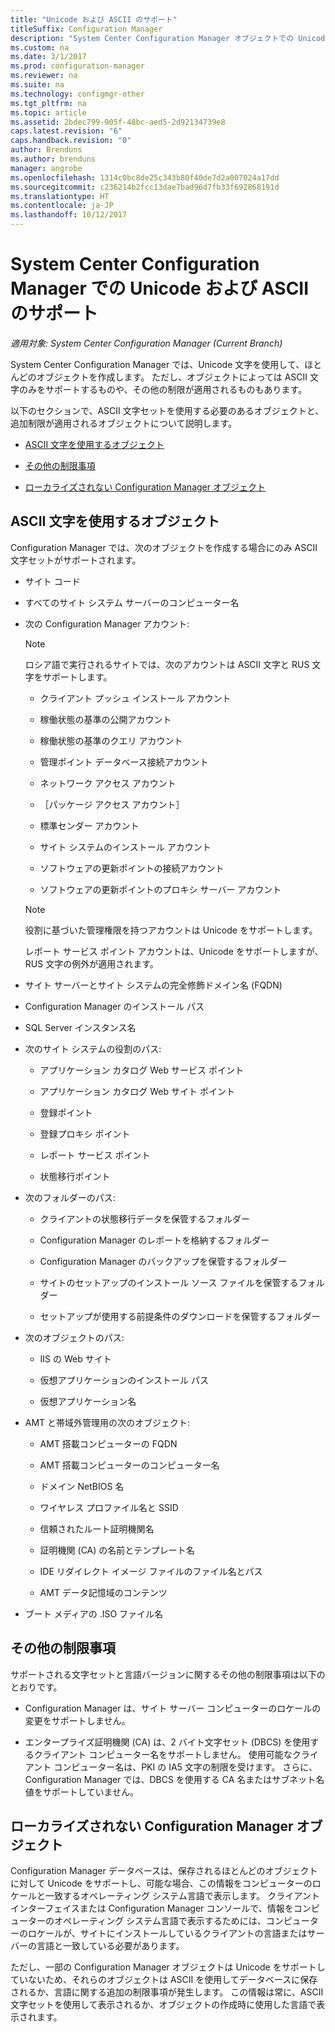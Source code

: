 ```yaml
---
title: "Unicode および ASCII のサポート"
titleSuffix: Configuration Manager
description: "System Center Configuration Manager オブジェクトでの Unicode および ASCII 文字のサポートについて説明します。"
ms.custom: na
ms.date: 3/1/2017
ms.prod: configuration-manager
ms.reviewer: na
ms.suite: na
ms.technology: configmgr-other
ms.tgt_pltfrm: na
ms.topic: article
ms.assetid: 2bdec799-905f-48bc-aed5-2d92134739e8
caps.latest.revision: "6"
caps.handback.revision: "0"
author: Brenduns
ms.author: brenduns
manager: angrobe
ms.openlocfilehash: 1314c0bc8de25c343b80f40de7d2a007024a17dd
ms.sourcegitcommit: c236214b2fcc13dae7bad96d7fb33f692868191d
ms.translationtype: HT
ms.contentlocale: ja-JP
ms.lasthandoff: 10/12/2017
---
```

# <a name="unicode-and-ascii-support-in-system-center-configuration-manager"></a>System Center Configuration Manager での Unicode および ASCII のサポート

*適用対象: System Center Configuration Manager (Current Branch)*

System Center Configuration Manager では、Unicode 文字を使用して、ほとんどのオブジェクトを作成します。 ただし、オブジェクトによっては ASCII 文字のみをサポートするものや、その他の制限が適用されるものもあります。  

 以下のセクションで、ASCII 文字セットを使用する必要のあるオブジェクトと、追加制限が適用されるオブジェクトについて説明します。  

-   [ASCII 文字を使用するオブジェクト](#BKMK_ASCIIchar)  

-   [その他の制限事項](#BKMK_OtherCharLimitations)  

-   [ローカライズされない Configuration Manager オブジェクト](#BKMK_LangNonLocalize)  

##  <a name="BKMK_ASCIIchar"></a> ASCII 文字を使用するオブジェクト  
 Configuration Manager では、次のオブジェクトを作成する場合にのみ ASCII 文字セットがサポートされます。  

-   サイト コード  

-   すべてのサイト システム サーバーのコンピューター名  

-   次の Configuration Manager アカウント:  

    > [!NOTE]  
    >  ロシア語で実行されるサイトでは、次のアカウントは ASCII 文字と RUS 文字をサポートします。  

    -   クライアント プッシュ インストール アカウント  

    -   稼働状態の基準の公開アカウント  

    -   稼働状態の基準のクエリ アカウント  

    -   管理ポイント データベース接続アカウント  

    -   ネットワーク アクセス アカウント  

    -   ［パッケージ アクセス アカウント］  

    -   標準センダー アカウント  

    -   サイト システムのインストール アカウント  

    -   ソフトウェアの更新ポイントの接続アカウント  

    -   ソフトウェアの更新ポイントのプロキシ サーバー アカウント  

    > [!NOTE]  
    >  役割に基づいた管理権限を持つアカウントは Unicode をサポートします。  
    >   
    >  レポート サービス ポイント アカウントは、Unicode をサポートしますが、RUS 文字の例外が適用されます。  

-   サイト サーバーとサイト システムの完全修飾ドメイン名 (FQDN)  

-   Configuration Manager のインストール パス  

-   SQL Server インスタンス名  

-   次のサイト システムの役割のパス:  

    -   アプリケーション カタログ Web サービス ポイント  

    -   アプリケーション カタログ Web サイト ポイント  

    -   登録ポイント  

    -   登録プロキシ ポイント  

    -   レポート サービス ポイント  

    -   状態移行ポイント  

-   次のフォルダーのパス:  

    -   クライアントの状態移行データを保管するフォルダー  

    -   Configuration Manager のレポートを格納するフォルダー  

    -   Configuration Manager のバックアップを保管するフォルダー  

    -   サイトのセットアップのインストール ソース ファイルを保管するフォルダー  

    -   セットアップが使用する前提条件のダウンロードを保管するフォルダー  

-   次のオブジェクトのパス:  

    -   IIS の Web サイト  

    -   仮想アプリケーションのインストール パス  

    -   仮想アプリケーション名  

-   AMT と帯域外管理用の次のオブジェクト:  

    -   AMT 搭載コンピューターの FQDN  

    -   AMT 搭載コンピューターのコンピューター名  

    -   ドメイン NetBIOS 名  

    -   ワイヤレス プロファイル名と SSID  

    -   信頼されたルート証明機関名  

    -   証明機関 (CA) の名前とテンプレート名  

    -   IDE リダイレクト イメージ ファイルのファイル名とパス  

    -   AMT データ記憶域のコンテンツ  

-   ブート メディアの .ISO ファイル名  

##  <a name="BKMK_OtherCharLimitations"></a> その他の制限事項  
 サポートされる文字セットと言語バージョンに関するその他の制限事項は以下のとおりです。  

-   Configuration Manager は、サイト サーバー コンピューターのロケールの変更をサポートしません。  

-   エンタープライズ証明機関 (CA) は、2 バイト文字セット (DBCS) を使用するクライアント コンピューター名をサポートしません。 使用可能なクライアント コンピューター名は、PKI の IA5 文字の制限を受けます。 さらに、Configuration Manager では、DBCS を使用する CA 名またはサブネット名値をサポートしていません。  

##  <a name="BKMK_LangNonLocalize"></a> ローカライズされない Configuration Manager オブジェクト  
 Configuration Manager データベースは、保存されるほとんどのオブジェクトに対して Unicode をサポートし、可能な場合、この情報をコンピューターのロケールと一致するオペレーティング システム言語で表示します。 クライアント インターフェイスまたは Configuration Manager コンソールで、情報をコンピューターのオペレーティング システム言語で表示するためには、コンピューターのロケールが、サイトにインストールしているクライアントの言語またはサーバーの言語と一致している必要があります。  

 ただし、一部の Configuration Manager オブジェクトは Unicode をサポートしていないため、それらのオブジェクトは ASCII を使用してデータベースに保存されるか、言語に関する追加の制限事項が発生します。 この情報は常に、ASCII 文字セットを使用して表示されるか、オブジェクトの作成時に使用した言語で表示されます。  
